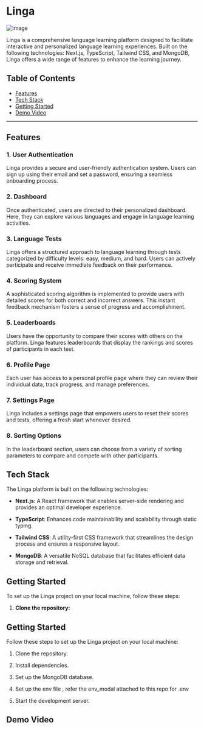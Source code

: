 # Linga


![image](https://github.com/RishabhGithub7348/Language_Learning_Game/assets/75687649/0b61e997-7545-4ff8-b41e-f327b8cda70e)


Linga is a comprehensive language learning platform designed to facilitate interactive and personalized language learning experiences. Built on the following technologies: Next.js, TypeScript, Tailwind CSS, and MongoDB, Linga offers a wide range of features to enhance the learning journey.

## Table of Contents

- [Features](#features)
- [Tech Stack](#tech-stack)
- [Getting Started](#getting-started)
- [Demo Video](#demo-video)

---

## Features

### 1. User Authentication

Linga provides a secure and user-friendly authentication system. Users can sign up using their email and set a password, ensuring a seamless onboarding process.

### 2. Dashboard

Once authenticated, users are directed to their personalized dashboard. Here, they can explore various languages and engage in language learning activities.

### 3. Language Tests

Linga offers a structured approach to language learning through tests categorized by difficulty levels: easy, medium, and hard. Users can actively participate and receive immediate feedback on their performance.

### 4. Scoring System

A sophisticated scoring algorithm is implemented to provide users with detailed scores for both correct and incorrect answers. This instant feedback mechanism fosters a sense of progress and accomplishment.

### 5. Leaderboards

Users have the opportunity to compare their scores with others on the platform. Linga features leaderboards that display the rankings and scores of participants in each test.

### 6. Profile Page

Each user has access to a personal profile page where they can review their individual data, track progress, and manage preferences.

### 7. Settings Page

Linga includes a settings page that empowers users to reset their scores and tests, offering a fresh start whenever desired.

### 8. Sorting Options

In the leaderboard section, users can choose from a variety of sorting parameters to compare and compete with other participants.

## Tech Stack

The Linga platform is built on the following technologies:

- **Next.js**: A React framework that enables server-side rendering and provides an optimal developer experience.

- **TypeScript**: Enhances code maintainability and scalability through static typing.

- **Tailwind CSS**: A utility-first CSS framework that streamlines the design process and ensures a responsive layout.

- **MongoDB**: A versatile NoSQL database that facilitates efficient data storage and retrieval.

## Getting Started

To set up the Linga project on your local machine, follow these steps:

1. **Clone the repository:**



## Getting Started

Follow these steps to set up the Linga project on your local machine:

1. Clone the repository.

2. Install dependencies.
  
3. Set up the MongoDB database.

4. Set up the env file , refer the env_modal attached to this repo for .env

5. Start the development server.


 
## Demo Video




